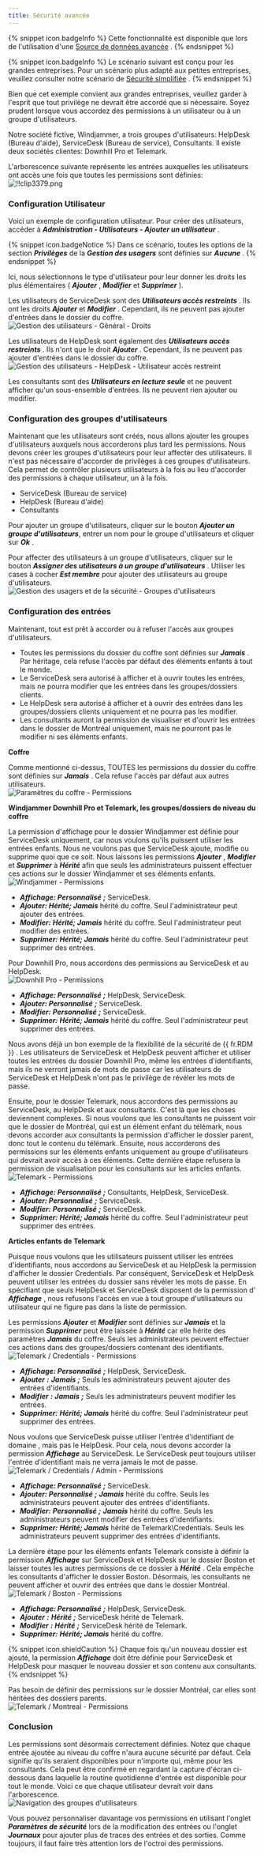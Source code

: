 ```yaml
---
title: Sécurité avancée
---
```

{% snippet icon.badgeInfo %} 
Cette fonctionnalité est disponible que lors de l'utilisation d'une [Source de données avancée](/fr/rdm/windows/data-sources/data-sources-types/advanced-data-sources/) . 
{% endsnippet %}
 
{% snippet icon.badgeInfo %} 
Le scénario suivant est conçu pour les grandes entreprises. Pour un scénario plus adapté aux petites entreprises, veuillez consulter notre scénario de [Sécurité simplifiée](/fr/rdm/windows/user-groups-based-access-control/scenarios/simplified-security/) . 
{% endsnippet %}
 
Bien que cet exemple convient aux grandes entreprises, veuillez garder à l'esprit que tout privilège ne devrait être accordé que si nécessaire. Soyez prudent lorsque vous accordez des permissions à un utilisateur ou à un groupe d'utilisateurs.  

Notre société fictive, Windjammer, a trois groupes d'utilisateurs: HelpDesk (Bureau d'aide), ServiceDesk (Bureau de service), Consultants. Il existe deux sociétés clientes: Downhill Pro et Telemark.  

L'arborescence suivante représente les entrées auxquelles les utilisateurs ont accès une fois que toutes les permissions sont définies:  
![!!clip3379.png](https://webdevolutions.azureedge.net/docs/fr/rdm/windows/clip3379.png) 

### Configuration Utilisateur 

Voici un exemple de configuration utilisateur. Pour créer des utilisateurs, accéder à ***Administration - Utilisateurs - Ajouter un utilisateur*** . 

{% snippet icon.badgeNotice %} 
Dans ce scénario, toutes les options de la section ***Privilèges*** de la ***Gestion des usagers*** sont définies sur ***Aucune*** . 
{% endsnippet %}
 
Ici, nous sélectionnons le type d'utilisateur pour leur donner les droits les plus élémentaires ( ***Ajouter*** , ***Modifier*** et ***Supprimer*** ).  

Les utilisateurs de ServiceDesk sont des ***Utilisateurs accès restreints*** . Ils ont les droits ***Ajouter*** et ***Modifier*** . Cependant, ils ne peuvent pas ajouter d'entrées dans le dossier du coffre.  
![Gestion des utilisateurs - Général - Droits](https://webdevolutions.azureedge.net/docs/fr/rdm/windows/clip3380.png) 

Les utilisateurs de HelpDesk sont également des ***Utilisateurs accès restreints*** . Ils n'ont que le droit ***Ajouter*** . Cependant, ils ne peuvent pas ajouter d'entrées dans le dossier du coffre.  
![Gestion des utilisateurs - HelpDesk - Utilisateur accès restreint](https://webdevolutions.azureedge.net/docs/fr/rdm/windows/clip3394.png) 

Les consultants sont des ***Utilisateurs en lecture seule*** et ne peuvent afficher qu'un sous-ensemble d'entrées. Ils ne peuvent rien ajouter ou modifier. 

### Configuration des groupes d'utilisateurs 

Maintenant que les utilisateurs sont créés, nous allons ajouter les groupes d'utilisateurs auxquels nous accorderons plus tard les permissions. Nous devons créer les groupes d'utilisateurs pour leur affecter des utilisateurs. Il n'est pas nécessaire d'accorder de privilèges à ces groupes d'utilisateurs. Cela permet de contrôler plusieurs utilisateurs à la fois au lieu d'accorder des permissions à chaque utilisateur, un à la fois.  

* ServiceDesk (Bureau de service) 
* HelpDesk (Bureau d'aide) 
* Consultants 

Pour ajouter un groupe d'utilisateurs, cliquer sur le bouton ***Ajouter un groupe d'utilisateurs***, entrer un nom pour le groupe d'utilisateurs et cliquer sur ***Ok*** .  

Pour affecter des utilisateurs à un groupe d'utilisateurs, cliquer sur le bouton ***Assigner des utilisateurs à un groupe d'utilisateurs*** . Utiliser les cases à cocher ***Est membre*** pour ajouter des utilisateurs au groupe d'utilisateurs.  
![Gestion des usagers et de la sécurité - Groupes d'utilisateurs](https://webdevolutions.azureedge.net/docs/fr/rdm/windows/clip3472.png) 

### Configuration des entrées 

Maintenant, tout est prêt à accorder ou à refuser l'accès aux groupes d'utilisateurs.  
* Toutes les permissions du dossier du coffre sont définies sur ***Jamais*** . Par héritage, cela refuse l'accès par défaut des éléments enfants à tout le monde. 
* Le ServiceDesk sera autorisé à afficher et à ouvrir toutes les entrées, mais ne pourra modifier que les entrées dans les groupes/dossiers clients. 
* Le HelpDesk sera autorisé à afficher et à ouvrir des entrées dans les groupes/dossiers clients uniquement et ne pourra pas les modifier. 
* Les consultants auront la permission de visualiser et d'ouvrir les entrées dans le dossier de Montréal uniquement, mais ne pourront pas le modifier ni ses éléments enfants. 

**Coffre** 

Comme mentionné ci-dessus, TOUTES les permissions du dossier du coffre sont définies sur ***Jamais*** . Cela refuse l'accès par défaut aux autres utilisateurs.  
![Paramètres du coffre - Permissions](https://webdevolutions.azureedge.net/docs/fr/rdm/windows/clip3397.png) 

**Windjammer Downhill Pro et Telemark, les groupes/dossiers de niveau du coffre** 

La permission d'affichage pour le dossier Windjammer est définie pour ServiceDesk uniquement, car nous voulons qu'ils puissent utiliser les entrées enfants. Nous ne voulons pas que ServiceDesk ajoute, modifie ou supprime quoi que ce soit. Nous laissons les permissions ***Ajouter*** , ***Modifier*** et ***Supprimer*** à ***Hérité*** afin que seuls les administrateurs puissent effectuer ces actions sur le dossier Windjammer et ses éléments enfants.  
![Windjammer - Permissions](https://webdevolutions.azureedge.net/docs/fr/rdm/windows/clip3398.png) 

* ***Affichage: Personnalisé*** ***;***   ServiceDesk. 
* ***Ajouter: Hérité; Jamais*** hérité du coffre. Seul l'administrateur peut ajouter des entrées. 
* ***Modifier:***   ***Hérité; Jamais*** hérité du coffre. Seul l'administrateur peut modifier des entrées. 
* ***Supprimer:***   ***Hérité; Jamais*** hérité du coffre. Seul l'administrateur peut supprimer des entrées. 

Pour Downhill Pro, nous accordons des permissions au ServiceDesk et au HelpDesk.  
![Downhill Pro - Permissions](https://webdevolutions.azureedge.net/docs/fr/rdm/windows/clip3399.png) 

* ***Affichage: Personnalisé*** ***;***   HelpDesk, ServiceDesk. 
* ***Ajouter: Personnalisé*** ***;*** ServiceDesk. 
* ***Modifier:***   ***Personnalisé*** ***;*** ServiceDesk. 
* ***Supprimer:***   ***Hérité; Jamais*** hérité du coffre. Seul l'administrateur peut supprimer des entrées. 

Nous avons déjà un bon exemple de la flexibilité de la sécurité de {{ fr.RDM }} . Les utilisateurs de ServiceDesk et HelpDesk peuvent afficher et utiliser toutes les entrées du dossier Downhill Pro, même les entrées d'identifiants, mais ils ne verront jamais de mots de passe car les utilisateurs de ServiceDesk et HelpDesk n'ont pas le privilège de révéler les mots de passe.  

Ensuite, pour le dossier Telemark, nous accordons des permissions au ServiceDesk, au HelpDesk et aux consultants. C'est là que les choses deviennent complexes. Si nous voulons que les consultants ne puissent voir que le dossier de Montréal, qui est un élément enfant du télémark, nous devons accorder aux consultants la permission d'afficher le dossier parent, donc tout le contenu du télémark. Ensuite, nous accorderons des permissions sur les éléments enfants uniquement au groupe d'utilisateurs qui devrait avoir accès à ces éléments. Cette dernière étape refusera la permission de visualisation pour les consultants sur les articles enfants.  
![Telemark - Permissions](https://webdevolutions.azureedge.net/docs/fr/rdm/windows/clip3400.png) 

* ***Affichage: Personnalisé*** ***;***   Consultants, HelpDesk, ServiceDesk. 
* ***Ajouter: Personnalisé*** ***;*** ServiceDesk. 
* ***Modifier:***   ***Personnalisé*** ***;*** ServiceDesk. 
* ***Supprimer:***   ***Hérité; Jamais*** hérité du coffre. Seul l'administrateur peut supprimer des entrées. 

**Articles enfants de Telemark** 

Puisque nous voulons que les utilisateurs puissent utiliser les entrées d'identifiants, nous accordons au ServiceDesk et au HelpDesk la permission d'afficher le dossier Credentials. Par conséquent, ServiceDesk et HelpDesk peuvent utiliser les entrées du dossier sans révéler les mots de passe. En spécifiant que seuls HelpDesk et ServiceDesk disposent de la permission d' ***Affichage*** , nous refusons l'accès en vue à tout groupe d'utilisateurs ou utilisateur qui ne figure pas dans la liste de permission.  

Les permissions ***Ajouter*** et ***Modifier*** sont définies sur ***Jamais*** et la permission ***Supprimer*** peut être laissée à ***Hérité*** car elle hérite des paramètres ***Jamais*** du coffre. Seuls les administrateurs peuvent effectuer ces actions dans des groupes/dossiers contenant des identifiants.  
![Telemark / Credentials - Permissions](https://webdevolutions.azureedge.net/docs/fr/rdm/windows/clip3401.png) 

* ***Affichage: Personnalisé*** ***;***   HelpDesk, ServiceDesk. 
* ***Ajouter*** ***:*** ***Jamais*** ***;*** Seuls les administrateurs peuvent ajouter des entrées d'identifiants. 
* ***Modifier*** ***:*** ***Jamais*** ***;*** Seuls les administrateurs peuvent modifier les entrées. 
* ***Supprimer:***   ***Hérité; Jamais*** hérité du coffre. Seul l'administrateur peut supprimer des entrées.  

Nous voulons que ServiceDesk puisse utiliser l'entrée d'identifiant de domaine , mais pas le HelpDesk. Pour cela, nous devons accorder la permission ***Affichage*** au ServiceDesk. Le ServiceDesk peut toujours utiliser l'entrée d'identifiant mais ne verra jamais le mot de passe.  
![Telemark / Credentials / Admin - Permissions](https://webdevolutions.azureedge.net/docs/fr/rdm/windows/clip3402.png) 

* ***Affichage: Personnalisé*** ***;***   ServiceDesk. 
* ***Ajouter: Personnalisé*** ***;***   ***Jamais*** hérité du coffre. Seuls les administrateurs peuvent ajouter des entrées d'identifiants. 
* ***Modifier:***   ***Personnalisé*** ***;***   ***Jamais*** hérité du coffre. Seuls les administrateurs peuvent modifier des entrées d'identifiants. 
* ***Supprimer:***   ***Hérité; Jamais*** hérité de Telemark\Credentials. Seuls les administrateurs peuvent supprimer des entrées d'identifiants.  

La dernière étape pour les éléments enfants Telemark consiste à définir la permission ***Affichage*** sur ServiceDesk et HelpDesk sur le dossier Boston et laisser toutes les autres permissions de ce dossier à ***Hérité*** . Cela empêche les consultants d'afficher le dossier Boston. Désormais, les consultants ne peuvent afficher et ouvrir des entrées que dans le dossier Montréal.  
![Telemark / Boston - Permissions](https://webdevolutions.azureedge.net/docs/fr/rdm/windows/clip3403.png) 

* ***Affichage: Personnalisé*** ***;***   HelpDesk, ServiceDesk. 
* ***Ajouter*** ***:*** ***Hérité*** ***;*** ServiceDesk hérité de Telemark. 
* ***Modifier*** ***:*** ***Hérité*** ***;*** ServiceDesk hérité de Telemark. 
* ***Supprimer:***   ***Hérité; Jamais*** hérité du coffre. 

{% snippet icon.shieldCaution %} 
Chaque fois qu'un nouveau dossier est ajouté, la permission ***Affichage*** doit être définie pour ServiceDesk et HelpDesk pour masquer le nouveau dossier et son contenu aux consultants. 
{% endsnippet %}
 
Pas besoin de définir des permissions sur le dossier Montréal, car elles sont héritées des dossiers parents.  
![Telemark / Montreal - Permissions](https://webdevolutions.azureedge.net/docs/fr/rdm/windows/clip3404.png) 

### Conclusion 

Les permissions sont désormais correctement définies. Notez que chaque entrée ajoutée au niveau du coffre n'aura aucune sécurité par défaut. Cela signifie qu'ils seraient disponibles pour n'importe qui, même pour les consultants. Cela peut être confirmé en regardant la capture d'écran ci-dessous dans laquelle la routine quotidienne d'entrée est disponible pour tout le monde. Voici ce que chaque utilisateur devrait voir dans l'arborescence.  
![Navigation des groupes d'utilisateurs](https://webdevolutions.azureedge.net/docs/fr/rdm/windows/clip3391.png) 

Vous pouvez personnaliser davantage vos permissions en utilisant l'onglet ***Paramètres de sécurité*** lors de la modification des entrées ou l'onglet ***Journaux*** pour ajouter plus de traces des entrées et des sorties. Comme toujours, il faut faire très attention lors de l'octroi des permissions. 

